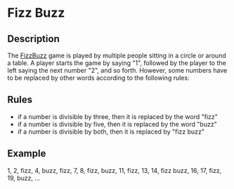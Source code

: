 # Fizz Buzz

## Description
The [FizzBuzz](https://en.wikipedia.org/wiki/Fizz_buzz) game is played by multiple people sitting in a circle or around a table. A player starts the game by saying "1", followed by the player to the left saying the next number "2", and so forth. However, some numbers have to be replaced by other words according to the following rules:

## Rules
* if a number is divisible by three, then it is replaced by the word "fizz"
* if a number is divisible by five, then it is replaced by the word "buzz"
* if a number is divisible by both, then it is replaced by "fizz buzz"

## Example
1, 2, fizz, 4, buzz, fizz, 7, 8, fizz, buzz, 11, fizz, 13, 14, fizz buzz, 16, 17, fizz, 19, buzz, ...